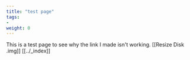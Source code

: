 ```yaml
---
title: "test page"
tags:
- 
weight: 0
---
```

This is a test page to see why the link I made isn't working. [[Resize Disk .img]]
[[../_index]]